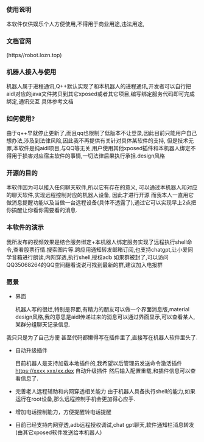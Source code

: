 ### 使用说明
本软件仅供娱乐个人方便使用,不得用于商业用途,违法用途,
### 文档官网
(https//robot.lozn.top)
### 机器人接入与使用
机器人属于进程通讯,Q++默认实现了和本机器人的进程通讯,开发者可以自行把aidl对应的java文件拷贝到其它xposed或者其它项目,编写绑定服务代码即可完成绑定,通讯交互
具体参考文档
### 如何使用?
由于q++早就停止更新了,而且qq也限制了低版本不让登录,因此目前只能用户自己想办法,涉及到法律风险,因此我不再提供有关针对具体某软件的支持,
但是技术无罪,本软件是纯aidl项目,与QQ等无关,用户使用其他xposed插件和本机器人绑定不得用于损害对应宿主软件的事情,一切法律后果执行承担.design风格

### 开源的目的
本软件因为可以接入任何聊天软件,所以它有存在的意义, 可以通过本机器人和对应的聊天软件,实现远程控制对应的机器人设备,
因此才进行开源
而我本人一直用它做消息提醒功能以及当做一台远程设备(具体不透露了),通过它可以实现早上2点把你搞醒让你看你需要看的消息.
### 本软件的演示
我所发布的视频效果是结合服务绑定+本机器人绑定服务实现了远程执行shell命令,查看股票行情.搜索图片等.跨应用通知转发邮箱订阅,也支持chatgpt,让小爱同学音箱进行朗读,内网穿透,执行shell,授权adb
如果群被封了,可以访问QQ35068264的QQ空间翻看说说可找到最新的群,建议加入电报群

### 愿景
+ 界面 
  
    机器人写的很烂,特别是界面,有精力的朋友可以做一个界面消息版,material design风格,我的意思是aidl传递过来的消息可以通过界面显示,可以查看某人,某群分组聊天记录信息.

我只只是为了自己方便 甚至代码都懒得写在插件里了,直接写在机器人软件里头了.


+ 自动升级插件

    目前机器人是支持加载本地插件的,我希望以后管理员发送命令激活插件 https://xxxx.xxx/xx.dex 自动升级插件
    然后输入配置重载,和插件信息可以查看信息了.



+ 完善老人远程辅助和内网穿透相关能力
    由于机器人具备执行shell的能力,如果运行在root设备,那么远程控制手机会更加得心应手.
+ 增加电话控制能力，方便提醒转电话提醒
+  目前已经支持内网穿透,adb远程授权调试,chat gpt聊天,软件通知栏消息转发(由其它xposed软件发送给本机器人) 

    








